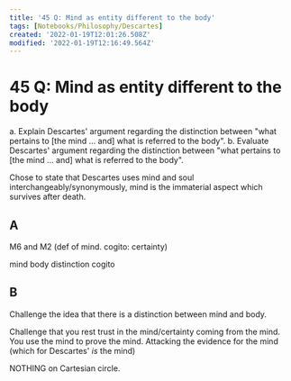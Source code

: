 ```yaml
---
title: '45 Q: Mind as entity different to the body'
tags: [Notebooks/Philosophy/Descartes]
created: '2022-01-19T12:01:26.508Z'
modified: '2022-01-19T12:16:49.564Z'
---
```


# 45 Q: Mind as entity different to the body
a. Explain Descartes' argument regarding the distinction between "what pertains to [the mind ... and] what is referred to the body".
b. Evaluate Descartes' argument regarding the distinction between "what pertains to [the mind ... and] what is referred to the body".

Chose to state that Descartes uses mind and soul interchangeably/synonymously, mind is the immaterial aspect which survives after death.

## A
M6 and M2 (def of mind. cogito: certainty)

mind body distinction
cogito

## B

Challenge the idea that there is a distinction between mind and body.

Challenge that you rest trust in the mind/certainty coming from the mind. You use the mind to prove the mind. Attacking the evidence for the mind (which for Descartes' *is* the mind)


NOTHING on Cartesian circle.



